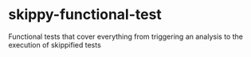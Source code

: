 # skippy-functional-test
Functional tests that cover everything from triggering an analysis to the execution of skippified tests
